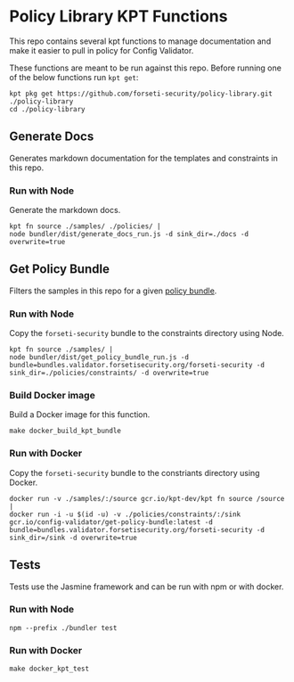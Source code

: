 # Policy Library KPT Functions
This repo contains several kpt functions to manage documentation and make it easier to pull in policy for Config Validator.

These functions are meant to be run against this repo. Before running one of the below functions run `kpt get`:

```
kpt pkg get https://github.com/forseti-security/policy-library.git ./policy-library
cd ./policy-library
```

## Generate Docs
Generates markdown documentation for the templates and constraints in this repo.

### Run with Node
Generate the markdown docs.

```
kpt fn source ./samples/ ./policies/ | 
node bundler/dist/generate_docs_run.js -d sink_dir=./docs -d overwrite=true
```

## Get Policy Bundle
Filters the samples in this repo for a given [policy bundle](./index.md).

### Run with Node
Copy the `forseti-security` bundle to the constraints directory using Node.

```
kpt fn source ./samples/ |
node bundler/dist/get_policy_bundle_run.js -d bundle=bundles.validator.forsetisecurity.org/forseti-security -d sink_dir=./policies/constraints/ -d overwrite=true
```

### Build Docker image
Build a Docker image for this function.

```
make docker_build_kpt_bundle
```

### Run with Docker
Copy the `forseti-security` bundle to the constriants directory using Docker.

```
docker run -v ./samples/:/source gcr.io/kpt-dev/kpt fn source /source | 
docker run -i -u $(id -u) -v ./policies/constraints/:/sink gcr.io/config-validator/get-policy-bundle:latest -d bundle=bundles.validator.forsetisecurity.org/forseti-security -d sink_dir=/sink -d overwrite=true
```

## Tests
Tests use the Jasmine framework and can be run with npm or with docker.

### Run with Node
```
npm --prefix ./bundler test
```

### Run with Docker
```
make docker_kpt_test
```
